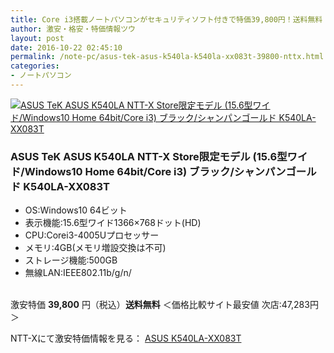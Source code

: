 ```yaml
---
title: Core i3搭載ノートパソコンがセキュリティソフト付きで特価39,800円！送料無料！
author: 激安・格安・特価情報ツウ
layout: post
date: 2016-10-22 02:45:10
permalink: /note-pc/asus-tek-asus-k540la-k540la-xx083t-39800-nttx.html
categories:
- ノートパソコン
---
```


<div class="img-bg2 img_L">
<a href="http://px.a8.net/svt/ejp?a8mat=ZYP6S+8IMA3E+S1Q+BWGDT&#038;a8ejpredirect=http://nttxstore.jp/_II_AZ15246751" target="_blank"><img border="0" alt="ASUS TeK ASUS K540LA NTT-X Store限定モデル (15.6型ワイド/Windows10 Home 64bit/Core i3) ブラック/シャンパンゴールド K540LA-XX083T" src="http://image.nttxstore.jp/250_images/A/AZ/AZ15246751.jpg" data-recalc-dims="1" /></a>
</div>

### ASUS TeK ASUS K540LA NTT-X Store限定モデル (15.6型ワイド/Windows10 Home 64bit/Core i3) ブラック/シャンパンゴールド K540LA-XX083T
<!--more-->

* OS:Windows10 64ビット
* 表示機能:15.6型ワイド1366×768ドット(HD)
* CPU:Corei3-4005Uプロセッサー
* メモリ:4GB(メモリ増設交換は不可)
* ストレージ機能:500GB
* 無線LAN:IEEE802.11b/g/n/

<br clear="all" />激安特価 <span class="tokka-price"><strong>39,800</strong></span> 円（税込）**送料無料**
＜価格比較サイト最安値 次店:47,283円＞

NTT-Xにて激安特価情報を見る： <span class="fs150p"><a href="http://px.a8.net/svt/ejp?a8mat=ZYP6S+8IMA3E+S1Q+BWGDT&#038;a8ejpredirect=http://nttxstore.jp/_II_AZ15246751" target="_blank">ASUS K540LA-XX083T</a></span>
